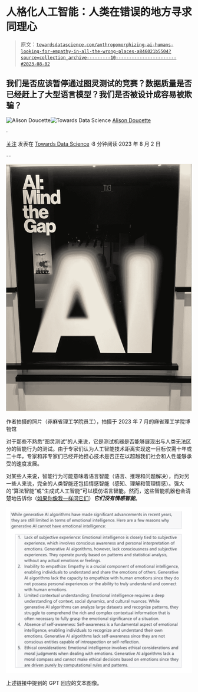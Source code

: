 # 人格化人工智能：人类在错误的地方寻求同理心

> 原文：[`towardsdatascience.com/anthropomorphizing-ai-humans-looking-for-empathy-in-all-the-wrong-places-a846021b5504?source=collection_archive---------10-----------------------#2023-08-02`](https://towardsdatascience.com/anthropomorphizing-ai-humans-looking-for-empathy-in-all-the-wrong-places-a846021b5504?source=collection_archive---------10-----------------------#2023-08-02)

## 我们是否应该暂停通过图灵测试的竞赛？数据质量是否已经赶上了大型语言模型？我们是否被设计成容易被欺骗？

[](https://alison-doucette.medium.com/?source=post_page-----a846021b5504--------------------------------)![Alison Doucette](https://alison-doucette.medium.com/?source=post_page-----a846021b5504--------------------------------)[](https://towardsdatascience.com/?source=post_page-----a846021b5504--------------------------------)![Towards Data Science](https://towardsdatascience.com/?source=post_page-----a846021b5504--------------------------------) [Alison Doucette](https://alison-doucette.medium.com/?source=post_page-----a846021b5504--------------------------------)

·

[关注](https://medium.com/m/signin?actionUrl=https%3A%2F%2Fmedium.com%2F_%2Fsubscribe%2Fuser%2F9965a65790c2&operation=register&redirect=https%3A%2F%2Ftowardsdatascience.com%2Fanthropomorphizing-ai-humans-looking-for-empathy-in-all-the-wrong-places-a846021b5504&user=Alison+Doucette&userId=9965a65790c2&source=post_page-9965a65790c2----a846021b5504---------------------post_header-----------) 发表在 [Towards Data Science](https://towardsdatascience.com/?source=post_page-----a846021b5504--------------------------------) ·8 分钟阅读·2023 年 8 月 2 日[](https://medium.com/m/signin?actionUrl=https%3A%2F%2Fmedium.com%2F_%2Fvote%2Ftowards-data-science%2Fa846021b5504&operation=register&redirect=https%3A%2F%2Ftowardsdatascience.com%2Fanthropomorphizing-ai-humans-looking-for-empathy-in-all-the-wrong-places-a846021b5504&user=Alison+Doucette&userId=9965a65790c2&source=-----a846021b5504---------------------clap_footer-----------)

--

[](https://medium.com/m/signin?actionUrl=https%3A%2F%2Fmedium.com%2F_%2Fbookmark%2Fp%2Fa846021b5504&operation=register&redirect=https%3A%2F%2Ftowardsdatascience.com%2Fanthropomorphizing-ai-humans-looking-for-empathy-in-all-the-wrong-places-a846021b5504&source=-----a846021b5504---------------------bookmark_footer-----------)![](img/88788a30c994b63f78501728c6f833b3.png)

作者拍摄的照片（非麻省理工学院员工），拍摄于 2023 年 7 月的麻省理工学院博物馆

对于那些不熟悉“图灵测试”的人来说，它是测试机器是否能够展现出与人类无法区分的智能行为的测试。由于专家们认为人工智能技术距离实现这一目标仅需十年或二十年，专家和非专家们已经开始担心技术是否正在以超越我们社会和人性能够承受的速度发展。

对某些人来说，智能行为可能意味着语言智能（语言、推理和问题解决），而对另一些人来说，完全的人类智能还包括情感智能（感知、理解和管理情感）。强大的“算法智能”或“生成式人工智能”可以模仿语言智能。然而，这些智能机器也会清楚地告诉你（[如果你像我一样问它们](https://chat.openai.com/share/bd3881d8-9de4-45bd-9efb-43fdb4d6f2da)）***它们没有情感智能***。

![](img/1c7fc8d1595547f52a320a795ba2f4e7.png)

上述链接中提到的 GPT 回应的文本图像。
